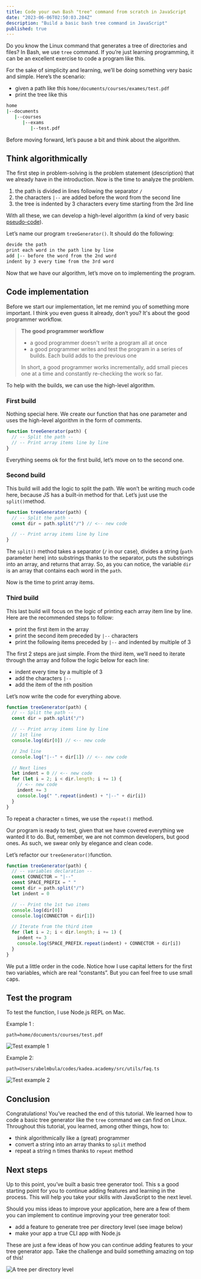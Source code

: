```yaml
---
title: Code your own Bash "tree" command from scratch in JavaScript
date: "2023-06-06T02:50:03.284Z"
description: "Build a basic bash tree command in JavaScript"
published: true
---
```


Do you know the Linux command that generates a tree of directories and files? In Bash, we use `tree` command. If you’re just learning programming, it can be an excellent exercise to code a program like this.

For the sake of simplicity and learning, we’ll be doing something very basic and simple. Here’s the scenario:

- given a path like this `home/documents/courses/exames/test.pdf`
- print the tree like this

```bash
home
|--documents
   |--courses
      |--exams
         |--test.pdf
```

Before moving forward, let’s pause a bit and think about the algorithm.

## Think algorithmically

The first step in problem-solving is the problem statement (description) that we already have in the introduction. Now is the time to analyze the problem.

1. the path is divided in lines following the separator `/`
2. the characters `|--` are added before the word from the second line
3. the tree is indented by 3 characters every time starting from the 3rd line

With all these, we can develop a high-level algorithm (a kind of very basic [pseudo-code](/blog/pseudocode)).

Let’s name our program `treeGenerator()`. It should do the following:

```bash
devide the path
print each word in the path line by line
add |-- before the word from the 2nd word
indent by 3 every time from the 3rd word
```

Now that we have our algorithm, let’s move on to implementing the program.

## Code implementation

Before we start our implementation, let me remind you of something more important. I think you even guess it already, don’t you? It's about the good programmer workflow.

> **The good programmer workflow**
>
> - a good programmer doesn't write a program all at once
> - a good programmer writes and test the program in a series of builds. Each build adds to the previous one
>
> In short, a good programmer works incrementally, add small pieces one at a time and constantly re-checking the work so far.

To help with the builds, we can use the high-level algorithm.

### First build

Nothing special here. We create our function that has one parameter and uses the high-level algorithm in the form of comments.

```jsx
function treeGenerator(path) {
  // -- Split the path --
  // -- Print array items line by line
}
```

Everything seems ok for the first build, let’s move on to the second one.

### Second build

This build will add the logic to split the path. We won’t be writing much code here, because JS has a built-in method for that. Let’s just use the `split()`method.

```js
function treeGenerator(path) {
  // -- Split the path --
  const dir = path.split("/") // <-- new code

  // -- Print array items line by line
}
```

The `split()` method takes a separator (`/` in our case), divides a string (`path` parameter here) into substrings thanks to the separator, puts the substrings into an array, and returns that array. So, as you can notice, the variable `dir` is an array that contains each word in the `path`.

Now is the time to print array items.

### Third build

This last build will focus on the logic of printing each array item line by line. Here are the recommended steps to follow:

- print the first item in the array
- print the second item preceded by `|--` characters
- print the following items preceded by `|--` and indented by multiple of 3

The first 2 steps are just simple. From the third item, we’ll need to iterate through the array and follow the logic below for each line:

- indent every time by a multiple of 3
- add the characters `|--`
- add the item of the nth position

Let’s now write the code for everything above.

```js
function treeGenerator(path) {
  // -- Split the path --
  const dir = path.split("/")

  // -- Print array items line by line
  // 1st line
  console.log(dir[0]) // <-- new code

  // 2nd line
  console.log("|--" + dir[1]) // <-- new code

  // Next lines
  let indent = 0 // <-- new code
  for (let i = 2; i < dir.length; i += 1) {
    // <-- new code
    indent += 3
    console.log(" ".repeat(indent) + "|--" + dir[i])
  }
}
```

To repeat a character `n` times, we use the `repeat()` method.

Our program is ready to test, given that we have covered everything we wanted it to do. But, remember, we are not common developers, but good ones. As such, we swear only by elegance and clean code.

Let’s refactor our `treeGenerator()`function.

```js
function treeGenerator(path) {
  // -- variables declaration --
  const CONNECTOR = "|--"
  const SPACE_PREFIX = " "
  const dir = path.split("/")
  let indent = 0

  // -- Print the 1st two items
  console.log(dir[0])
  console.log(CONNECTOR + dir[1])

  // Iterate from the third item
  for (let i = 2; i < dir.length; i += 1) {
    indent += 3
    console.log(SPACE_PREFIX.repeat(indent) + CONNECTOR + dir[i])
  }
}
```

We put a little order in the code. Notice how I use capital letters for the first two variables, which are real “constants”. But you can feel free to use small caps.

## Test the program

To test the function, I use Node.js REPL on Mac.

Example 1 :

`path=home/documents/courses/test.pdf`

![Test example 1](test-example1.png)

Example 2:

`path=Users/abelmbula/codes/kadea.academy/src/utils/faq.ts`

![Test example 2](test-example2.png)

## Conclusion

Congratulations! You’ve reached the end of this tutorial. We learned how to code a basic tree generator like the `tree` command we can find on Linux. Throughout this tutorial, you learned, among other things, how to:

- think algorithmically like a (great) programmer
- convert a string into an array thanks to `split` method
- repeat a string n times thanks to `repeat` method

## Next steps

Up to this point, you’ve built a basic tree generator tool. This s a good starting point for you to continue adding features and learning in the process. This will help you take your skills with JavaScript to the next level.

Should you miss ideas to improve your application, here are a few of them you can implement to continue improving your tree generator tool:

- add a feature to generate tree per directory level (see image below)
- make your app a true CLI app with Node.js

These are just a few ideas of how you can continue adding features to your tree generator app. Take the challenge and build something amazing on top of this!

![A tree per directory level](tree-per-dir-level.png)
